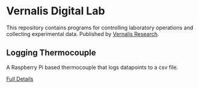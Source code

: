 # Vernalis Digital Lab

This repository contains programs for controlling laboratory operations and collecting experimental data. Published by [Vernalis Research][vr].

## Logging Thermocouple

A Raspberry Pi based thermocouple that logs datapoints to a csv file.
 
[Full Details][thermo]


[vr]: https://www.vernalis.com/
[thermo]: Logging%20Thermocouple
